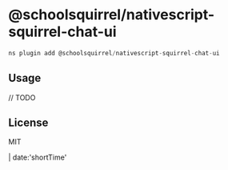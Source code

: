 # @schoolsquirrel/nativescript-squirrel-chat-ui

```javascript
ns plugin add @schoolsquirrel/nativescript-squirrel-chat-ui
```

## Usage

// TODO

## License

MIT

 | date:'shortTime'